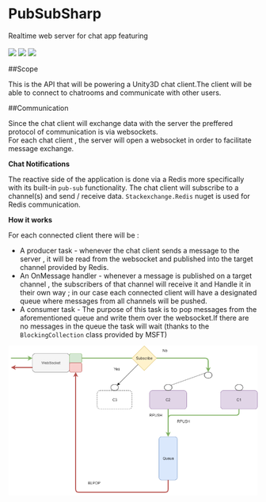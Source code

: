 # PubSubSharp
Realtime web server for chat app featuring<br><br>
![](https://upload.wikimedia.org/wikipedia/commons/thumb/e/ee/.NET_Core_Logo.svg/1200px-.NET_Core_Logo.svg.png=250x250)
![](https://codereviewvideos.com/blog/wp-content/uploads/2017/10/redis-logo.png)
![](https://miro.medium.com/max/1300/1*4BtGcPz3JauG9qsNXzLMXA.gif)

##Scope<Br>

This is the API that will be powering a Unity3D chat client.The client will be able to connect to chatrooms and communicate with other 
users.

##Communication<br>

Since the chat client will exchange data with the server the preffered protocol of communication is via websockets.<br>
For each chat client , the server will open a websocket in order to facilitate message exchange.

__Chat Notifications__<br>

The reactive side of the application  is done via  a Redis more specifically with its built-in  `pub-sub` functionality.
The chat client will subscribe to a channel(s) and send / receive data.
`Stackexchange.Redis` nuget is used for Redis communication.

__How it works__

For each connected client there will be :
 * A producer task - whenever the chat client sends a message to the server , it will be read from the websocket and published into the target channel provided by Redis.
 * An OnMessage handler - whenever a message is published on a target channel  , the subscribers of that channel  will receive it and Handle it in their own way ; in our case each
                         connected client will have a designated queue where messages from all channels will be pushed.
 * A consumer task - The purpose of this task is to pop messages from the aforementioned queue and write them over the websocket.If there are no messages in the queue
                     the task will wait (thanks to the `BlockingCollection` class provided by MSFT)
                     
![Schema](/Docs/Schema.png)
